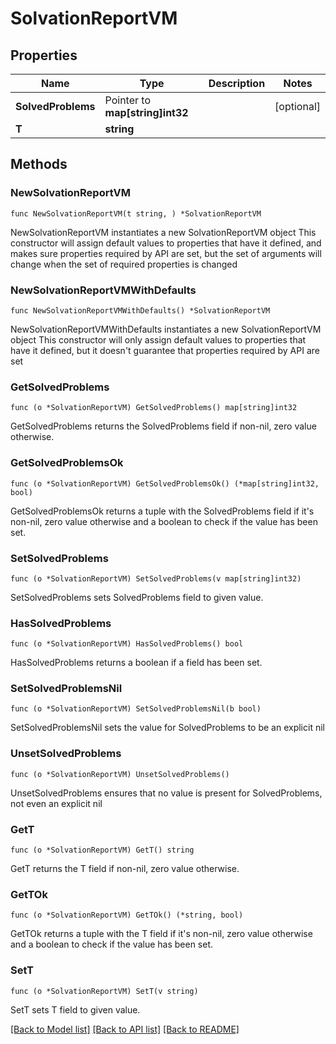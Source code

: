 # SolvationReportVM

## Properties

Name | Type | Description | Notes
------------ | ------------- | ------------- | -------------
**SolvedProblems** | Pointer to **map[string]int32** |  | [optional] 
**T** | **string** |  | 

## Methods

### NewSolvationReportVM

`func NewSolvationReportVM(t string, ) *SolvationReportVM`

NewSolvationReportVM instantiates a new SolvationReportVM object
This constructor will assign default values to properties that have it defined,
and makes sure properties required by API are set, but the set of arguments
will change when the set of required properties is changed

### NewSolvationReportVMWithDefaults

`func NewSolvationReportVMWithDefaults() *SolvationReportVM`

NewSolvationReportVMWithDefaults instantiates a new SolvationReportVM object
This constructor will only assign default values to properties that have it defined,
but it doesn't guarantee that properties required by API are set

### GetSolvedProblems

`func (o *SolvationReportVM) GetSolvedProblems() map[string]int32`

GetSolvedProblems returns the SolvedProblems field if non-nil, zero value otherwise.

### GetSolvedProblemsOk

`func (o *SolvationReportVM) GetSolvedProblemsOk() (*map[string]int32, bool)`

GetSolvedProblemsOk returns a tuple with the SolvedProblems field if it's non-nil, zero value otherwise
and a boolean to check if the value has been set.

### SetSolvedProblems

`func (o *SolvationReportVM) SetSolvedProblems(v map[string]int32)`

SetSolvedProblems sets SolvedProblems field to given value.

### HasSolvedProblems

`func (o *SolvationReportVM) HasSolvedProblems() bool`

HasSolvedProblems returns a boolean if a field has been set.

### SetSolvedProblemsNil

`func (o *SolvationReportVM) SetSolvedProblemsNil(b bool)`

 SetSolvedProblemsNil sets the value for SolvedProblems to be an explicit nil

### UnsetSolvedProblems
`func (o *SolvationReportVM) UnsetSolvedProblems()`

UnsetSolvedProblems ensures that no value is present for SolvedProblems, not even an explicit nil
### GetT

`func (o *SolvationReportVM) GetT() string`

GetT returns the T field if non-nil, zero value otherwise.

### GetTOk

`func (o *SolvationReportVM) GetTOk() (*string, bool)`

GetTOk returns a tuple with the T field if it's non-nil, zero value otherwise
and a boolean to check if the value has been set.

### SetT

`func (o *SolvationReportVM) SetT(v string)`

SetT sets T field to given value.



[[Back to Model list]](../README.md#documentation-for-models) [[Back to API list]](../README.md#documentation-for-api-endpoints) [[Back to README]](../README.md)


